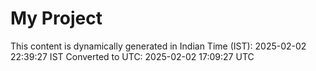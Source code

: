 # My Project

This content is dynamically generated in Indian Time (IST): 2025-02-02 22:39:27 IST
Converted to UTC: 2025-02-02 17:09:27 UTC

